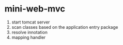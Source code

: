 # mini-web-mvc

1. start tomcat server
2. scan classes based on the application entry package
3. resolve innotation 
4. mapping handler
